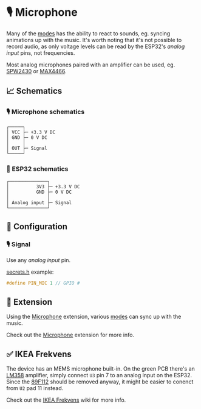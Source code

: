 # 🎙️ Microphone

Many of the [modes](Modes.md) has the ability to react to sounds, eg. syncing animations up with the music.
It's worth noting that it's not possible to record audio, as only voltage levels can be read by the ESP32's *analog input* pins, not frequencies.

Most analog microphones paired with an amplifier can be used, eg. [SPW2430](https://www.adafruit.com/product/2716) or [MAX4466](https://www.adafruit.com/product/1063).

## 📈 Schematics

### 🎙️ Microphone schematics

```text
┌─────┐
│ VCC ├─ +3.3 V DC
│ GND ├─ 0 V DC
│     │
│ OUT ├─ Signal
└─────┘
```

### 🧠 ESP32 schematics

```text
┌──────────────┐
│          3V3 ├─ +3.3 V DC
│          GND ├─ 0 V DC
│              │
│ Analog input ├─ Signal
└──────────────┘
```

## 🔧 Configuration

### 🎙️ Signal

Use any *analog input* pin.

[secrets.h](../tree/main/firmware/include/config/secrets.h) example:

```h
#define PIN_MIC 1 // GPIO #
```

## 🧩 Extension

Using the [Microphone](Extensions#️-microphone) extension, various [modes](Modes) can sync up with the music.

Check out the [Microphone](Extensions#️-microphone) extension for more info.

## ✅ IKEA Frekvens

The device has an MEMS microphone built-in.
On the green PCB there's an [LM358](https://www.onsemi.com/download/data-sheet/pdf/lm358-d.pdf) amplifier, simply connect `U3` pin 7 to an analog input on the ESP32.
Since the [89F112](https://lceda.cn/components/89F112_aeaaa99e4cd44677a24b9884cee22ff3) should be removed anyway, it might be easier to conenct from `U2` pad 11 instead.

Check out the [IKEA Frekvens](Frekvens.md#️-wiring-the-microphone) wiki for more info.
